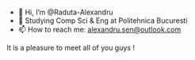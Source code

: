 - 👋 Hi, I’m @Raduta-Alexandru
- 🌱 Studying Comp Sci & Eng at Politehnica Bucuresti
- 📫 How to reach me: alexandru.sen@outlook.com

It is a pleasure to meet all of you guys !
